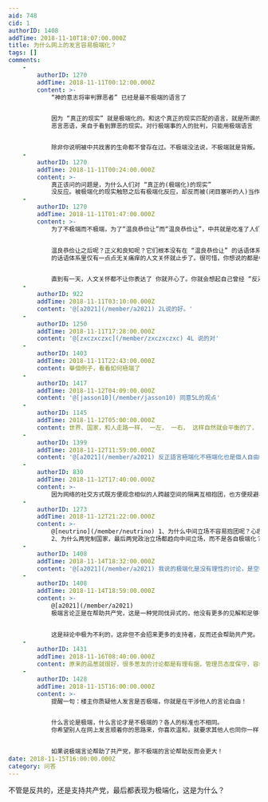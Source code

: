 ```yaml
---
aid: 748
cid: 1
authorID: 1408
addTime: 2018-11-10T18:07:00.000Z
title: 为什么网上的发言容易极端化？
tags: []
comments:
    -
        authorID: 1270
        addTime: 2018-11-11T00:12:00.000Z
        content: >-
            “神的意志将审判罪恶者” 已经是最不极端的语言了


            因为 “真正的现实” 就是极端化的。和这个真正的现实匹配的语言，就是所谓的极端化语言
            恶言恶语，来自于看到罪恶的现实。对行极端事的人的批判，只能用极端语言


            除非你说明被中共戕害的生命都不曾存在过。不极端没法说，不极端就是背叛。
    -
        authorID: 1270
        addTime: 2018-11-11T00:24:00.000Z
        content: >-
            真正该问的问题是，为什么人们对 “真正的(极端化)的现实”
            没反应。被极端化的现实触怒之后有极端化反应，却反而被(闭目塞听的人)当作是不正常的咯？
    -
        authorID: 1270
        addTime: 2018-11-11T01:47:00.000Z
        content: >-
            为了不极端而不极端，为了“温良恭俭让”而“温良恭俭让”，中共就是吃准了人们这个心理，才会造成今天的局面


            温良恭俭让之后呢？正义和良知呢？它们根本没有在 “温良恭俭让” 的话语体系了，“温良恭俭让”
            的话语体系里仅有一点点无关痛痒的人文关怀就止步了。很可惜，你想说的都是中共允许你说的，那就是根本戳不到点子上。


            直到有一天，人文关怀都不让你表达了 你就开心了。你就会想起自己曾经 “反对极端言论” 的行为是多么傻逼
    -
        authorID: 922
        addTime: 2018-11-11T03:10:00.000Z
        content: '@[a2021](/member/a2021) 2L说的好。'
    -
        authorID: 1250
        addTime: 2018-11-11T17:28:00.000Z
        content: '@[zxczxczxc](/member/zxczxczxc) 4L 说的对'
    -
        authorID: 1403
        addTime: 2018-11-11T22:43:00.000Z
        content: 舉個例子，看看如何極端了
    -
        authorID: 1417
        addTime: 2018-11-12T04:09:00.000Z
        content: '@[jasson10](/member/jasson10) 同意5L的观点'
    -
        authorID: 1145
        addTime: 2018-11-12T05:00:00.000Z
        content: 世界、国家，和人走路一样， 一左， 一右， 这样自然就会平衡的了， 没问题， 最大问题就和T共一样， 走路只走左面， 不摔跤才奇怪
    -
        authorID: 1399
        addTime: 2018-11-12T11:59:00.000Z
        content: '@[a2021](/member/a2021) 反正語言極端化不極端化也是個人自由啦'
    -
        authorID: 830
        addTime: 2018-11-12T17:40:00.000Z
        content: >-
            因为网络的社交方式既方便观念相似的人跨越空间的隔离互相抱团，也方便规避与自身观念相左的信息。持中间立场，观点不鲜明的人，多元性最显著的群体最难抱团，久而久之就形成正反馈。
    -
        authorID: 1273
        addTime: 2018-11-12T21:22:00.000Z
        content: >-
            @[neutrino](/member/neutrino) 1、为什么中间立场不容易抱团呢？心理学上有实验可以证明吗？
            2、为什么两党制国家，最后两党政治立场都趋向中间立场，而不是各自极端化？
    -
        authorID: 1408
        addTime: 2018-11-14T18:32:00.000Z
        content: '@[a2021](/member/a2021) 我说的极端化是没有理性的讨论，是空喊口号式的那种。'
    -
        authorID: 1408
        addTime: 2018-11-14T18:59:00.000Z
        content: >-
            @[a2021](/member/a2021)
            极端言论正是在帮助共产党，这是一种党同伐异式的，他没有更多的见解和足够多的论据支持他的观点，相反，他根本就不列出论据，直接就列出论点！


            这是辩论中极为不利的，这非但不会招来更多的支持者，反而还会帮助共产党。
    -
        authorID: 1431
        addTime: 2018-11-16T08:40:00.000Z
        content: 原来的品葱就很好，很多葱友的讨论都是有理有据，管理员态度保守，容纳不同的声音。 好不容易才成型的社区，被中共要挟下线了，真的太可惜了。
    -
        authorID: 1428
        addTime: 2018-11-15T16:00:00.000Z
        content: >-
            提醒一句：楼主你质疑他人发言是否极端，你就是在干涉他人的言论自由！


            什么言论是极端，什么言论才是不极端的？各人的标准也不相同。
            你希望别人在网上发言顺着你的思路来，你喜欢温和，就要求其他人也同你一样，这是没有道理的。每个人的经历也不相同，也许你经历过他们的事，就会变得一样极端。


            如果说极端言论帮助了共产党，那不极端的言论帮助反而会更大！
date: 2018-11-15T16:00:00.000Z
category: 问答
---
```


不管是反共的，还是支持共产党，最后都表现为极端化，这是为什么？

